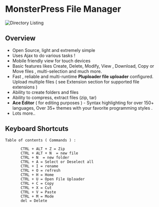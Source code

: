 # MonsterPress File Manager 

![Directory Listing](https://sanmeet007.github.io/mp/img-7.png)

## Overview 
* Open Source, light and extremely simple
* Uses Ajax to do various tasks ! 
* Mobile friendly view for touch devices
* Basic features likes Create, Delete, Modify, View ,  Download, Copy or  Move files  , multi-selection  and much more.
* Fast , reliable and multi-runtime **Pluploader file uploader**  configured. Upload  multiple files ( see Extension section for supported file extensions ) 
* Ability to create folders and files
* Ability to compress, extract files (zip, tar)
* **Ace Editor** ( for editing purposes )   - Syntax highlighting for over 150+ languages, Over 35+ themes with your favorite programming styles . 
* Lots more..

## Keyboard Shortcuts 

```
Table of contents ( Commands ) : 

       CTRL + ALT + Z = Zip
       CTRL + ALT + N  = new file
       CTRL + N  = new folder
       CTRL + A = Select or Deselect all
       CTRL + I = rename
       CTRL + O = refresh 
       CTRL + H = Home
       CTRL + U = Open File Uploader
       CTRL + C = Copy
       CTRL + X = Cut
       CTRL + V = Paste
       CTRL + M = Mode
       del = Delete

```

 
